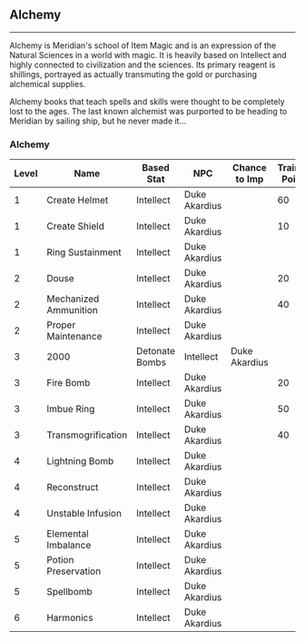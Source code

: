 ## Alchemy

---

Alchemy is Meridian's school of Item Magic and is an expression of the Natural Sciences in a world with magic. It is heavily based on Intellect and highly connected to civilization and the sciences. Its primary reagent is shillings, portrayed as actually transmuting the gold or purchasing alchemical supplies.


Alchemy books that teach spells and skills were thought to be completely lost to the ages. The last known alchemist was purported to be heading to Meridian by sailing ship, but he never made it...

### Alchemy

|Level|	Name| Based Stat| NPC | Chance to Imp| Training Points|
|---|---|---|---|---|---|
|1	|Create Helmet	|Intellect	|Duke Akardius	||	60|
|1|Create Shield|	Intellect|	Duke Akardius	||	10|
|1|Ring Sustainment|	Intellect	|Duke Akardius	|||	
|2	|	Douse	|Intellect|	Duke Akardius	||	20|
|2|Mechanized Ammunition|	Intellect|	Duke Akardius	||	40|
|2|Proper Maintenance|	Intellect	|Duke Akardius		|||
|3|	2000|	Detonate Bombs|	Intellect|	Duke Akardius	||	20|
|3|Fire Bomb|	Intellect|	Duke Akardius	||	20|
|3|Imbue Ring	|Intellect|	Duke Akardius	||	50|
|3|Transmogrification	|Intellect|	Duke Akardius||		40|
|4|	Lightning Bomb	|Intellect|	Duke Akardius|||		
|4|Reconstruct	|Intellect	|Duke Akardius	|||	
|4|Unstable Infusion|	Intellect|	Duke Akardius	|||	
|5	|	Elemental Imbalance|	Intellect|	Duke Akardius	|||	
|5|Potion Preservation|	Intellect|	Duke Akardius		|||
|5|Spellbomb|	Intellect	|Duke Akardius		|||
|6	|Harmonics	|Intellect|	Duke Akardius	|||	
